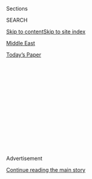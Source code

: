 <div id="app">

<div>

<div>

<div>

<div class="NYTAppHideMasthead css-1q2w90k e1suatyy0">

<div class="section css-ui9rw0 e1suatyy2">

<div class="css-eph4ug er09x8g0">

<div class="css-6n7j50">

</div>

<span class="css-1dv1kvn">Sections</span>

<div class="css-10488qs">

<span class="css-1dv1kvn">SEARCH</span>

</div>

[Skip to content](#site-content)[Skip to site index](#site-index)

</div>

<div id="masthead-section-label" class="css-1wr3we4 eaxe0e00">

[Middle
East](https://www.nytimes3xbfgragh.onion/section/world/middleeast)

</div>

<div class="css-10698na e1huz5gh0">

</div>

</div>

<div id="masthead-bar-one" class="section hasLinks css-15hmgas e1csuq9d3">

<div class="css-uqyvli e1csuq9d0">

</div>

<div class="css-1uqjmks e1csuq9d1">

</div>

<div class="css-9e9ivx">

[](https://myaccount.nytimes3xbfgragh.onion/auth/login?response_type=cookie&client_id=vi)

</div>

<div class="css-1bvtpon e1csuq9d2">

[Today’s
Paper](https://www.nytimes3xbfgragh.onion/section/todayspaper)

</div>

</div>

</div>

</div>

<div data-aria-hidden="false">

<div id="site-content" data-role="main">

<div>

<div class="css-1aor85t" style="opacity:0.000000001;z-index:-1;visibility:hidden">

<div class="css-1hqnpie">

<div class="css-epjblv">

<span class="css-17xtcya">[Middle
East](/section/world/middleeast)</span><span class="css-x15j1o">|</span><span class="css-fwqvlz">After
Deadly Beirut Explosion, a Search for Answers and Survivors: Live
Updates</span>

</div>

<div class="css-k008qs">

<div class="css-1iwv8en">

<span class="css-18z7m18"></span>

<div>

</div>

</div>

<span class="css-1n6z4y">https://nyti.ms/31jGLHp</span>

<div class="css-1705lsu">

<div class="css-4xjgmj">

<div class="css-4skfbu" data-role="toolbar" data-aria-label="Social Media Share buttons, Save button, and Comments Panel with current comment count" data-testid="share-tools">

  - 
  - 
  - 
  - 
    
    <div class="css-6n7j50">
    
    </div>

  - 

</div>

</div>

</div>

</div>

</div>

</div>

<div id="NYT_TOP_BANNER_REGION" class="css-13pd83m">

</div>

<div id="top-wrapper" class="css-1sy8kpn">

<div id="top-slug" class="css-l9onyx">

Advertisement

</div>

[Continue reading the main
story](#after-top)

<div class="ad top-wrapper" style="text-align:center;height:100%;display:block;min-height:250px">

<div id="top" class="place-ad" data-position="top" data-size-key="top">

</div>

</div>

<div id="after-top">

</div>

</div>

<div id="sponsor-wrapper" class="css-1hyfx7x">

<div id="sponsor-slug" class="css-19vbshk">

Supported by

</div>

[Continue reading the main
story](#after-sponsor)

<div id="sponsor" class="ad sponsor-wrapper" style="text-align:center;height:100%;display:block">

</div>

<div id="after-sponsor">

</div>

</div>

<div class="css-14oxmzc edomiq20">

<div class="css-40v4b6">

<span class="css-sgss5">LIVE UPDATES</span>

</div>

<span>Updated </span>

<div class="css-ki347z">

<span class="css-1656jku">Aug. 5, 2020, 3:58 a.m.
ET</span><span class="css-xwx5dt"></span>

</div>

<span class="css-1dv1kvn" data-aria-live="polite">Aug. 5, 2020, 3:58
a.m.
ET</span>

</div>

<div class="css-1vkm6nb ehdk2mb0">

# After Deadly Beirut Explosion, a Search for Answers and Survivors: Live Updates

</div>

Rescue workers dug through rubble searching for survivors as fires
continued to burn in the Lebanese capital, where an explosion killed
more than 100 and injured thousands.

<div class="css-192lewg e1oheyly0">

Right Now

“We need everything to hospitalize the victims, and there is an acute
shortage of everything,” Lebanon’s health minister told
reporters.

</div>

<div class="section meteredContent css-1r7ky0e" name="articleBody" itemprop="articleBody">

<div class="css-19qgada">

### Here’s what you need to know:

  - [Search is on for survivors after blast kills more than
    100.](#link-480981c6)
  - [Even as hospitals were destroyed and staffers killed, doctors and
    nurses raced to help.](#link-a31c6f4)
  - [The science behind the blast: Why fertilizer packs a
    punch.](#link-5d384d85)
  - [I was bloodied and dazed. Beirut strangers treated me like a
    friend.](#link-1fdae9ed)
  - [In maps: A two-mile radius around the blast was
    flattened.](#link-1ba3fa3b)

</div>

<div class="css-79elbk" data-testid="photoviewer-wrapper">

<div class="css-z3e15g" data-testid="photoviewer-wrapper-hidden">

</div>

<div class="css-1a48zt4 ehw59r15" data-testid="photoviewer-children">

![<span class="css-16f3y1r e13ogyst0" data-aria-hidden="true">An aerial
view of the devastation left on Wednesday after an explosion hit the
seaport of Beirut,
Lebanon.</span><span class="css-cnj6d5 e1z0qqy90" itemprop="copyrightHolder"><span class="css-1ly73wi e1tej78p0">Credit...</span><span>Hussein
Malla/Associated
Press</span></span>](https://static01.graylady3jvrrxbe.onion/images/2020/08/05/world/05lebanon-briefing-1sub/merlin_175321077_5b30b6db-7a82-407b-9bf0-064c6b78641d-articleLarge.jpg?quality=75&auto=webp&disable=upscale)

</div>

</div>

<div class="css-1fanzo5 StoryBodyCompanionColumn">

<div class="css-53u6y8">

## 

<div id="link-480981c6" class="css-105iojl">

</div>

<div>

<span height="1"></span>

</div>

Search is on for survivors after blast kills more than 100.

Rescue workers still struggling to treat thousands of people wounded in
an enormous explosion that rocked Beirut turned their attention on
Wednesday morning to the desperate search for survivors.

The blast, so powerful it could be felt more than 150 miles away in
Cyprus, leveled whole sections of the city near the port of Beirut,
leaving nothing but twisted metal and debris for blocks in Beirut’s
downtown business district.

The waterfront neighborhood normally full of restaurants and nightclubs
was essentially flattened. A number of crowded residential neighborhoods
in the city’s eastern and predominantly Christian half were also
ravaged.

Nearly all the windows along one popular commercial strip had been blown
out and the street was littered with glass, rubble and cars that had
slammed into each other after the blast. The buildings that remained
standing in the blast area looked as if they had been skinned, leaving
only hulking skeletons.

</div>

</div>

<div class="css-1fanzo5 StoryBodyCompanionColumn">

<div class="css-53u6y8">

The death toll rose to over 100 and with an untold number still missing
and officials expected that figure to rise. More than 4,000 people were
injured, overwhelming the city’s hospitals.

“What we are witnessing is a huge catastrophe,” the head of Lebanon’s
Red Cross George Kettani told the news network Mayadeen. “There are
victims and casualties everywhere.”

With electricity out in most of the city, emergency workers were limited
in what they could do until the sun rose.

Emergency workers joined residents scattered across the wreckage digging
through the rubble even fires still smoldered around them.

“There are many people missing until now. People are asking the
emergency department about their loved ones and it is difficult to
search at night because there is no electricity,” health minister Hamad
Hasan told Reuters.

</div>

</div>

<div class="css-1fanzo5 StoryBodyCompanionColumn">

<div class="css-53u6y8">

“We need everything to hospitalize the victims, and there is an acute
shortage of everything,” Mr. Hassan told local news stations on
Wednesday morning.

Officials said it appeared the blast was caused by the detonation of
more than 2,700 tons of ammonium nitrate, a chemical commonly used in
fertilizer and bombs, which had been stored in a warehouse at the port
since it was confiscated from a cargo ship in 2014.

“As head of the government, I will not relax until we find the
responsible party for what happened, hold it accountable and apply the
most serious punishments against it,” Prime Minister Hassan Diab said.

Maj. Gen. Abbas Ibrahim, the head of Lebanon’s general security service,
told the state-run news agency that “highly explosive materials” had
been seized by the government years ago and were stored near the blast
site. Although the possibility that the explosives had been
intentionally set off was being probed, he warned against getting “ahead
of the investigation” and speculating that it was a terrorist act.

The Lebanese Red Cross said that every available ambulance from North
Lebanon, Bekaa and South Lebanon was being dispatched to Beirut to help
patients and engaged in search-and-rescue operations.

</div>

</div>

<div>

</div>

![<span class="css-16f3y1r e13ogyst0">Videos captured the toll of the
deadly blast in Beirut that killed dozens of people and injured
thousands.</span><span class="css-cch8ym"><span class="css-1dv1kvn">Credit</span><span class="css-cnj6d5 e1z0qqy90" itemprop="copyrightHolder"><span class="css-1ly73wi e1tej78p0">Credit...</span><span>Wael
Hamzeh/EPA, via
Shutterstock</span></span></span>](https://static01.graylady3jvrrxbe.onion/images/2020/08/05/world/04lebanon-vidcover/04lebanon-vidcover-videoSixteenByNine3000.jpg)

<div class="css-1fanzo5 StoryBodyCompanionColumn">

<div class="css-53u6y8">

## 

<div id="link-a31c6f4" class="css-105iojl">

</div>

<div>

<span height="1"></span>

</div>

Even as hospitals were destroyed and staffers killed, doctors and nurses
raced to
help.

</div>

</div>

<div class="css-79elbk" data-testid="photoviewer-wrapper">

<div class="css-z3e15g" data-testid="photoviewer-wrapper-hidden">

</div>

<div class="css-1a48zt4 ehw59r15" data-testid="photoviewer-children">

<div class="css-1xdhyk6 erfvjey0">

<span class="css-1ly73wi e1tej78p0">Image</span>

<div class="css-zjzyr8">

<div data-testid="lazyimage-container" style="height:254.55555555555554px">

</div>

</div>

</div>

<span class="css-16f3y1r e13ogyst0" data-aria-hidden="true">Hospitals in
Beirut were overwhelmed. As staff members coped with their own injuries,
patients came flooding
in. </span><span class="css-cnj6d5 e1z0qqy90" itemprop="copyrightHolder"><span class="css-1ly73wi e1tej78p0">Credit...</span><span>Nabil
Mounzer/EPA, via Shutterstock</span></span>

</div>

</div>

<div class="css-1fanzo5 StoryBodyCompanionColumn">

<div class="css-53u6y8">

At least four large hospitals in Beirut were so severely damaged by the
explosion that<span class="css-8l6xbc evw5hdy0"> </span>they were unable
to admit patients, doctors said. Health care workers were injured and
killed in the blast, and a warehouse storing much of the country’s
vaccine supply was believed to have been razed.

An official at American University Hospital in Beirut, the country’s
most prestigious and largest private hospital, said they were sending
noncritical patients to hospitals outside the capital.

At least four nurses died and five doctors were wounded at St. George
Hospital, one of the hardest hit, according to Dr. Joseph Haddad, the
director of the hospital’s intensive care unit. One nurse scooped up
three premature infants from the natal intensive care unit, where glass
was blown in and the ceiling partially collapsed, and screamed for help
as she held their fragile bodies to her chest.

Dr.<span class="css-8l6xbc evw5hdy0"> </span>Haddad had just finished
his rounds and was walking home when the explosion struck. He rushed to
check on his family and found his apartment completely destroyed.

He then returned to the hospital to get to work, expecting to be busy
stitching up patients injured in the blast and saving lives. But he
discovered that the hospital, too, was in rubble.

“The patients were coming down the stairs, the elevators weren’t
working. They were walking down from as high as nine floors up,” Dr.
Haddad said. “It was the deepest hell of an apocalypse. When I went back
to my home an hour later, people were crying in the streets.”

</div>

</div>

<div class="css-1fanzo5 StoryBodyCompanionColumn">

<div class="css-53u6y8">

“Every floor of the hospital is damaged. I didn’t see this even during
the war. It’s a catastrophe,” said Dr. Peter Noun, the head of St.
George Hospital’s Pediatric Hematology and Oncology Department. “The
damage is extremely bad. All the rooms are damaged. All the parents and
their children were in their rooms. Everything just fell down, the
windows destroyed, the ceiling in pieces.”

In addition to taking out some of the capital’s most important
hospitals, worries mounted over hundreds of thousands of vaccines and
medications that are stored at the Ministry of Public Health-run central
medical warehouse at Karantina, located a half a mile from the port
where the explosion took place.

The vaccines and medications stored at the warehouse are used to prevent
infectious diseases in children under 5 years old and to treat acute
sicknesses as well as cancer and autoimmune diseases.

## 

<div id="link-5d384d85" class="css-105iojl">

</div>

<div>

<span height="1"></span>

</div>

The science behind the blast: Why fertilizer packs a
punch.

</div>

</div>

<div class="css-79elbk" data-testid="photoviewer-wrapper">

<div class="css-z3e15g" data-testid="photoviewer-wrapper-hidden">

</div>

<div class="css-1a48zt4 ehw59r15" data-testid="photoviewer-children">

<div class="css-1xdhyk6 erfvjey0">

<span class="css-1ly73wi e1tej78p0">Image</span>

<div class="css-zjzyr8">

<div data-testid="lazyimage-container" style="height:262.93333333333334px">

</div>

</div>

</div>

<span class="css-16f3y1r e13ogyst0" data-aria-hidden="true">A helicopter
at the scene of an explosion on
Wednesday.</span><span class="css-cnj6d5 e1z0qqy90" itemprop="copyrightHolder"><span class="css-1ly73wi e1tej78p0">Credit...</span><span>Issam
Abdallah/Reuters</span></span>

</div>

</div>

<div class="css-1fanzo5 StoryBodyCompanionColumn">

<div class="css-53u6y8">

When an explosive compound detonates, it releases gas that rapidly
expands. This “shock wave” is essentially a wall of dense air that can
cause damage, and it dissipates as it spreads further out. A mass of
exploding ammonium nitrate produces a blast that moves at many times the
speed of sound, and this wave can reflect and bounce as it moves —
especially in an urban area like the Beirut waterfront — destroying some
buildings while leaving others relatively undamaged

The explosive power of ammonium nitrate can be difficult to quantify in
absolute terms, given its age and the conditions in which it has been
stored. However, it could be as high as about 40 percent of the power of
TNT.

At 40 percent the power of TNT, the detonation of 2,750 tons of ammonium
nitrate could produce 1 p.s.i. of overpressure — defined as the pressure
caused by a shock wave over and above normal atmospheric pressure — as
far as 6,600 feet away. The same explosion would produce 27 p.s.i. at a
range of 793 feet away, which would destroy most buildings, and kill
people either through direct trauma or being struck by debris.

</div>

</div>

<div class="css-1fanzo5 StoryBodyCompanionColumn">

<div class="css-53u6y8">

Accidental detonation of ammonium nitrate has caused a number of deadly
industrial accidents, including the worst in United States history: In
1947, a ship carrying an estimated 2,000 tons of ammonium nitrate caught
fire and exploded in the harbor of Texas City, Texas, starting a chain
reaction of blasts and blazes that killed 581 people.

The chemical has also been the primary ingredient in bombs used in
several terrorist attacks, including the destruction of the federal
office building in Oklahoma City in 1995, which killed 168 people. That
bomb contained about two tons of ammonium nitrate.

</div>

</div>

<div>

</div>

<div class="css-1fanzo5 StoryBodyCompanionColumn">

<div class="css-53u6y8">

## 

<div id="link-1fdae9ed" class="css-105iojl">

</div>

<div>

<span height="1"></span>

</div>

I was bloodied and dazed. Beirut strangers treated me like a
friend.

</div>

</div>

<div class="css-79elbk" data-testid="photoviewer-wrapper">

<div class="css-z3e15g" data-testid="photoviewer-wrapper-hidden">

</div>

<div class="css-1a48zt4 ehw59r15" data-testid="photoviewer-children">

<div class="css-1xdhyk6 erfvjey0">

<span class="css-1ly73wi e1tej78p0">Image</span>

<div class="css-zjzyr8">

<div data-testid="lazyimage-container" style="height:257.77777777777777px">

</div>

</div>

</div>

<span class="css-16f3y1r e13ogyst0" data-aria-hidden="true">Injured
people being evacuated on
Tuesday.</span><span class="css-cnj6d5 e1z0qqy90" itemprop="copyrightHolder"><span class="css-1ly73wi e1tej78p0">Credit...</span><span>Hassan
Ammar/Associated Press</span></span>

</div>

</div>

<div class="css-1fanzo5 StoryBodyCompanionColumn">

<div class="css-53u6y8">

*Vivian Yee, a correspondent for The New York Times, was at home in
Beiru*t *when two explosions convulsed the city. This is her
first-person account of what happened.*

I was just about to look at a video a friend had sent me on Tuesday
afternoon — “the port seems to be burning,” she said — when my whole
building shook. Uneasily, naïvely, I ran to the window, then back to my
desk to check for news.

Then came a much bigger boom, and the sound itself seemed to splinter.
There was shattered glass flying everywhere. Not thinking but moving, I
ducked under my desk.

</div>

</div>

<div class="css-1fanzo5 StoryBodyCompanionColumn">

<div class="css-53u6y8">

When the world stopped cracking open, I couldn’t see at first because of
the blood running down my face. After blinking the blood from my eyes, I
tried to take in the sight of my apartment turned into a demolition
site. My yellow front door had been hurled on top of my dining table. I
couldn’t find my passport, or sturdy shoes.

Later, someone would tell me that Beirutis of her generation, raised
during Lebanon’s 15-year civil war, instinctively ran into their
hallways as soon as they heard the first blast, to escape the glass they
knew would break.

I was not so well trained, but the Lebanese who would help me in the
hours to come had the steadiness that comes from having lived through
countless previous disasters. Nearly all were strangers, yet they
treated me like a friend.

When I got downstairs, someone passing on a motorbike saw my bloody face
and told me to hop on.

Everyone on the street seemed to be either bleeding from open gashes or
swathed in makeshift bandages — all except one woman in a chic, backless
top leading a small dog on a leash. Only an hour before, we had all been
walking dogs or checking email or grocery shopping. Only an hour before,
there had been no blood.

</div>

</div>

<div>

</div>

<div class="css-1fanzo5 StoryBodyCompanionColumn">

<div class="css-53u6y8">

## 

<div id="link-1ba3fa3b" class="css-105iojl">

</div>

<div>

<span height="1"></span>

</div>

In maps: A two-mile radius around the blast was
flattened.

</div>

</div>

<div class="css-1sngw6j">

[](https://www.nytimes3xbfgragh.onion/interactive/2020/08/04/world/middleeast/beirut-explosion-damage.html)

<div class="css-1eoytci">

![](https://static01.graylady3jvrrxbe.onion/images/2020/08/04/us/beirut-explosion-damage-promo-1596586440536/beirut-explosion-damage-promo-1596586440536-articleLarge-v2.jpg)

</div>

<div class="css-1rha1bf">

## Mapping the Damage From the Beirut Explosions

Damage was seen at least two miles from the explosions, encompassing an
area with more than 750,000 residents.

</div>

</div>

<div class="css-1fanzo5 StoryBodyCompanionColumn">

<div class="css-53u6y8">

Reporting was contributed by Ben Hubbard, Vivian Yee, Hwaida Saad, Maria
Abi-Habib, John Ismay, Russell Goldman and Marc Santora.

</div>

</div>

</div>

<div>

</div>

<div>

</div>

<div>

</div>

<div>

<div id="bottom-wrapper" class="css-1ede5it">

<div id="bottom-slug" class="css-l9onyx">

Advertisement

</div>

[Continue reading the main
story](#after-bottom)

<div id="bottom" class="ad bottom-wrapper" style="text-align:center;height:100%;display:block;min-height:90px">

</div>

<div id="after-bottom">

</div>

</div>

</div>

</div>

</div>

## Site Index

<div>

</div>

## Site Information Navigation

  - [© <span>2020</span> <span>The New York Times
    Company</span>](https://help.nytimes3xbfgragh.onion/hc/en-us/articles/115014792127-Copyright-notice)

<!-- end list -->

  - [NYTCo](https://www.nytco.com/)
  - [Contact
    Us](https://help.nytimes3xbfgragh.onion/hc/en-us/articles/115015385887-Contact-Us)
  - [Work with us](https://www.nytco.com/careers/)
  - [Advertise](https://nytmediakit.com/)
  - [T Brand Studio](http://www.tbrandstudio.com/)
  - [Your Ad
    Choices](https://www.nytimes3xbfgragh.onion/privacy/cookie-policy#how-do-i-manage-trackers)
  - [Privacy](https://www.nytimes3xbfgragh.onion/privacy)
  - [Terms of
    Service](https://help.nytimes3xbfgragh.onion/hc/en-us/articles/115014893428-Terms-of-service)
  - [Terms of
    Sale](https://help.nytimes3xbfgragh.onion/hc/en-us/articles/115014893968-Terms-of-sale)
  - [Site
    Map](https://spiderbites.nytimes3xbfgragh.onion)
  - [Help](https://help.nytimes3xbfgragh.onion/hc/en-us)
  - [Subscriptions](https://www.nytimes3xbfgragh.onion/subscription?campaignId=37WXW)

</div>

</div>

</div>

</div>
